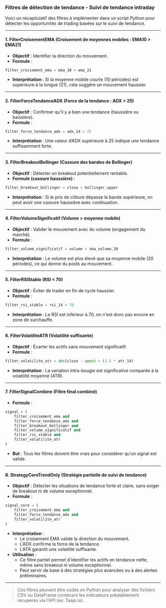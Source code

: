 ### Filtres de détection de tendance - Suivi de tendance intraday

Voici un récapitulatif des filtres à implémenter dans un script Python pour détecter les opportunités de trading basées sur le suivi de tendance.

---

#### 1. **FilterCroisementEMA** (Croisement de moyennes mobiles : EMA10 > EMA21)

* **Objectif** : Identifier la direction du mouvement.
* **Formule** :

```python
filter_croisement_ema = ema_10 > ema_21
```

* **Interprétation** : Si la moyenne mobile courte (10 périodes) est supérieure à la longue (21), cela suggère un mouvement haussier.

---

#### 2. **FilterForceTendanceADX** (Force de la tendance : ADX > 25)

* **Objectif** : Confirmer qu’il y a bien une tendance (haussière ou baissière).
* **Formule** :

```python
filter_force_tendance_adx = adx_14 > 25
```

* **Interprétation** : Une valeur d’ADX supérieure à 25 indique une tendance suffisamment forte.

---

#### 3. **FilterBreakoutBollinger** (Cassure des bandes de Bollinger)

* **Objectif** : Détecter un breakout potentiellement rentable.
* **Formule (cassure haussière)** :

```python
filter_breakout_bollinger = close > bollinger_upper
```

* **Interprétation** : Si le prix de clôture dépasse la bande supérieure, on peut avoir une cassure haussière avec continuation.

---

#### 4. **FilterVolumeSignificatif** (Volume > moyenne mobile)

* **Objectif** : Valider le mouvement avec du volume (engagement du marché).
* **Formule** :

```python
filter_volume_significatif = volume > sma_volume_20
```

* **Interprétation** : Le volume est plus élevé que sa moyenne mobile (20 périodes), ce qui donne du poids au mouvement.

---

#### 5. **FilterRSIStable** (RSI < 70)

* **Objectif** : Éviter de trader en fin de cycle haussier.
* **Formule** :

```python
filter_rsi_stable = rsi_14 < 70
```

* **Interprétation** : Le RSI est inférieur à 70, on n'est donc pas encore en zone de surchauffe.

---

#### 6. **FilterVolatiliteATR** (Volatilité suffisante)

* **Objectif** : Écarter les actifs sans mouvement significatif.
* **Formule** :

```python
filter_volatilite_atr = abs(close - open) > (1.5 * atr_14)
```

* **Interprétation** : La variation intra-bougie est significative comparée à la volatilité moyenne (ATR).

---

#### 7. **FilterSignalCombine** (Filtre final combiné)

* **Formule** :

```python
signal = (
    filter_croisement_ema and
    filter_force_tendance_adx and
    filter_breakout_bollinger and
    filter_volume_significatif and
    filter_rsi_stable and
    filter_volatilite_atr
)
```

* **But** : Tous les filtres doivent être vrais pour considérer qu’un signal est valide.

---

#### 8. **StrategyCoreTrendOnly** (Stratégie partielle de suivi de tendance)

* **Objectif** : Détecter les situations de tendance forte et claire, sans exiger de breakout ni de volume exceptionnel.
* **Formule** :

```python
signal_core = (
    filter_croisement_ema and
    filter_force_tendance_adx and
    filter_volatilite_atr
)
```

* **Interprétation** :
  - Le croisement EMA valide la direction du mouvement.
  - L’ADX confirme la force de la tendance.
  - L’ATR garantit une volatilité suffisante.
* **Utilisation** :
  - Ce filtre partiel permet d’identifier les actifs en tendance nette, même sans breakout ni volume exceptionnel.
  - Peut servir de base à des stratégies plus avancées ou à des alertes préliminaires.

---

> Ces filtres peuvent être codés en Python pour analyser des fichiers CSV ou DataFrame contenant les indicateurs préalablement récupérés via l'API (ex: Taapi.io).
